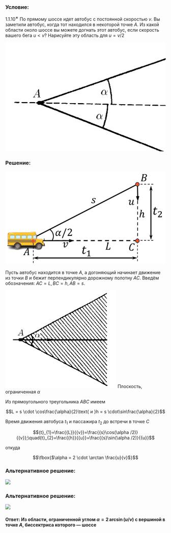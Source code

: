 ###  Условие: 

$1.1.10^{∗}$ По прямому шоссе идет автобус с постоянной скоростью $v$. Вы заметили автобус, когда тот находился в некоторой точке $A$. Из какой области около шоссе вы можете догнать этот автобус, если скорость вашего бега $u < v$? Нарисуйте эту область для $u = v/2$ 

![ К задаче $1.1.10$ |604x409, 35%](../../img/1.1.10/statement.png)

###  Решение: 

![ В погоне за автобусом |632x365, 40%](../../img/1.1.10/1.1.10.png)

Пусть автобус находится в точке $А$, а догоняющий начинает движение из точки $В$ и бежит перпендикулярно дорожному полотну $АС$. Введём обозначения: $АС = L, BC = h, AB = s.$ 

![ Плоскость, ограниченная $\alpha$ |349x306, 34%](../../img/1.1.10/sol.png)  Плоскость, ограниченная $\alpha$ 

Из прямоугольного треугольника $АВС$ имеем 

$$L = s \cdot \cos\frac{\alpha}{2}\text{ и }h = s \cdot\sin\frac{\alpha}{2}$$ 

Время движения автобуса $t_1$ и пассажира $t_2$ до встречи в точке $С$ 

$${t}_{1}=\frac{{L}}{{v}}=\frac{{s}\cos(\alpha /2)}{{v}};\quad{t}_{2}=\frac{{h}}{{u}}=\frac{{s}\sin(\alpha /2)}{{u}}$$

откуда 

$$\fbox{$\alpha = 2 \cdot \arctan \frac{u}{v}$}$$ 

###  Альтернативное решение: 

![](https://www.youtube.com/embed/h2WIR9OVl9o) 

###  Альтернативное решение: 

![](https://www.youtube.com/embed/zf1fcI9AHME) 

####  Ответ: Из области, ограниченной углом $\alpha = 2 \,\arcsin (u/v)$ с вершиной в точке $A$, биссектриса которого — шоссе 

  

